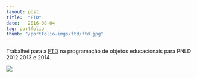 ```yaml
---
layout: post
title:  "FTD"
date:   2016-08-04
tag: portfolio
thumb: "/portfolio-imgs/ftd/ftd.jpg"
---
```


Trabalhei para a <a href="http://www.ftd.com.br/" target="_blank">FTD</a> na programação de objetos educacionais para PNLD 2012 2013 e 2014.

<div class='imggal'>
    <img src="{{ site.url }}/portfolio-imgs/ftd/ftd-1-quebra-cabecas.jpg">
</div>




